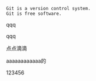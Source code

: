 ```
Git is a version control system.
Git is free software.
```

qqq

qqq

点点滴滴

aaaaaaaaaaaa的      

123456
